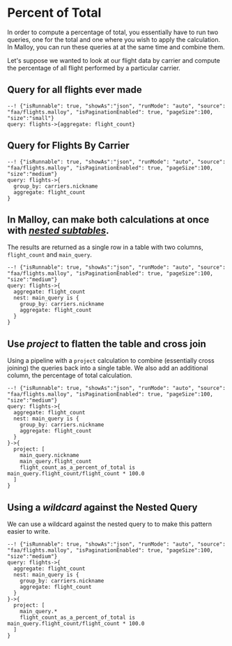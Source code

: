 # Percent of Total
In order to compute a percentage of total, you essentially have to run two queries, one for
the total and one where you wish to apply the calculation.  In Malloy, you can run these queries at
at the same time and combine them.

Let's suppose we wanted to look at our flight data by carrier and compute the percentage of all
flight performed by a particular carrier.

## Query for all flights ever made
```malloy
--! {"isRunnable": true, "showAs":"json", "runMode": "auto", "source": "faa/flights.malloy", "isPaginationEnabled": true, "pageSize":100, "size":"small"}
query: flights->{aggregate: flight_count}
```

## Query for Flights By Carrier
```malloy
--! {"isRunnable": true, "showAs":"json", "runMode": "auto", "source": "faa/flights.malloy", "isPaginationEnabled": true, "pageSize":100, "size":"medium"}
query: flights->{
  group_by: carriers.nickname
  aggregate: flight_count
}
```

## In Malloy, can make both calculations at once with [*nested subtables*](nesting.md).
The results are returned as a single row in a table with two columns, `flight_count` and `main_query`.
```malloy
--! {"isRunnable": true, "showAs":"json", "runMode": "auto", "source": "faa/flights.malloy", "isPaginationEnabled": true, "pageSize":100, "size":"medium"}
query: flights->{
  aggregate: flight_count
  nest: main_query is {
    group_by: carriers.nickname
    aggregate: flight_count
  }
}
```

## Use *project* to flatten the table and cross join
Using a pipeline with a `project` calculation to combine (essentially cross joining) the queries back into a single table.
We also add an additional column, the percentage of total calculation.
```malloy
--! {"isRunnable": true, "showAs":"json", "runMode": "auto", "source": "faa/flights.malloy", "isPaginationEnabled": true, "pageSize":100, "size":"medium"}
query: flights->{
  aggregate: flight_count
  nest: main_query is {
    group_by: carriers.nickname
    aggregate: flight_count
  }
}->{
  project: [
    main_query.nickname
    main_query.flight_count
    flight_count_as_a_percent_of_total is main_query.flight_count/flight_count * 100.0
  ]
}

```

## Using a *wildcard* against the Nested Query
We can use a wildcard against the nested query to to make this pattern easier to write.
```malloy
--! {"isRunnable": true, "showAs":"json", "runMode": "auto", "source": "faa/flights.malloy", "isPaginationEnabled": true, "pageSize":100, "size":"medium"}
query: flights->{
  aggregate: flight_count
  nest: main_query is {
    group_by: carriers.nickname
    aggregate: flight_count
  }
}->{
  project: [
    main_query.*
    flight_count_as_a_percent_of_total is main_query.flight_count/flight_count * 100.0
  ]
}
```
